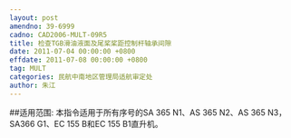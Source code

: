 ```yaml
---
layout: post
amendno: 39-6999
cadno: CAD2006-MULT-09R5
title: 检查TGB滑油液面及尾桨桨距控制杆轴承间隙
date: 2011-07-04 00:00:00 +0800
effdate: 2011-07-08 00:00:00 +0800
tag: MULT
categories: 民航中南地区管理局适航审定处
author: 朱江
---
```


##适用范围:
本指令适用于所有序号的SA 365 N1、AS 365 N2、AS 365 N3，SA366 G1、EC 155 B和EC 155 B1直升机。

